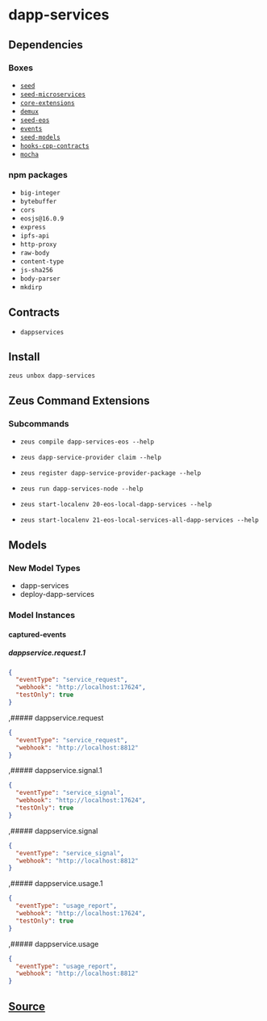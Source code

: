 
dapp-services 
====================




## Dependencies
### Boxes
* [`seed`](seed.md)
* [`seed-microservices`](seed-microservices.md)
* [`core-extensions`](core-extensions.md)
* [`demux`](demux.md)
* [`seed-eos`](seed-eos.md)
* [`events`](events.md)
* [`seed-models`](seed-models.md)
* [`hooks-cpp-contracts`](hooks-cpp-contracts.md)
* [`mocha`](mocha.md)
### npm packages
* `big-integer`
* `bytebuffer`
* `cors`
* `eosjs@16.0.9`
* `express`
* `ipfs-api`
* `http-proxy`
* `raw-body`
* `content-type`
* `js-sha256`
* `body-parser`
* `mkdirp`
## Contracts
* `dappservices`
## Install
```bash
zeus unbox dapp-services
```


## Zeus Command Extensions

### Subcommands
* ```zeus compile dapp-services-eos --help```

* ```zeus dapp-service-provider claim --help```

* ```zeus register dapp-service-provider-package --help```

* ```zeus run dapp-services-node --help```

* ```zeus start-localenv 20-eos-local-dapp-services --help```

* ```zeus start-localenv 21-eos-local-services-all-dapp-services --help```


## Models
### New Model Types
* dapp-services
* deploy-dapp-services
### Model Instances
#### captured-events
##### dappservice.request.1
```json
{
  "eventType": "service_request",
  "webhook": "http://localhost:17624",
  "testOnly": true
}
```
,##### dappservice.request
```json
{
  "eventType": "service_request",
  "webhook": "http://localhost:8812"
}
```
,##### dappservice.signal.1
```json
{
  "eventType": "service_signal",
  "webhook": "http://localhost:17624",
  "testOnly": true
}
```
,##### dappservice.signal
```json
{
  "eventType": "service_signal",
  "webhook": "http://localhost:8812"
}
```
,##### dappservice.usage.1
```json
{
  "eventType": "usage_report",
  "webhook": "http://localhost:17624",
  "testOnly": true
}
```
,##### dappservice.usage
```json
{
  "eventType": "usage_report",
  "webhook": "http://localhost:8812"
}
```


## [Source](https://github.com/liquidapps-io/zeus-sdk/tree/master/boxes/groups/dapp-network/dapp-services)
